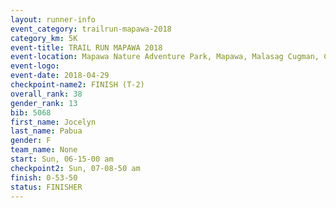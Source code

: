 ```yaml
---
layout: runner-info 
event_category: trailrun-mapawa-2018 
category_km: 5K 
event-title: TRAIL RUN MAPAWA 2018 
event-location: Mapawa Nature Adventure Park, Mapawa, Malasag Cugman, Cagayan de Oro Philippines 
event-logo: 
event-date: 2018-04-29 
checkpoint-name2: FINISH (T-2) 
overall_rank: 38
gender_rank: 13
bib: 5068
first_name: Jocelyn
last_name: Pabua
gender: F
team_name: None
start: Sun, 06-15-00 am
checkpoint2: Sun, 07-08-50 am
finish: 0-53-50
status: FINISHER
---
```

